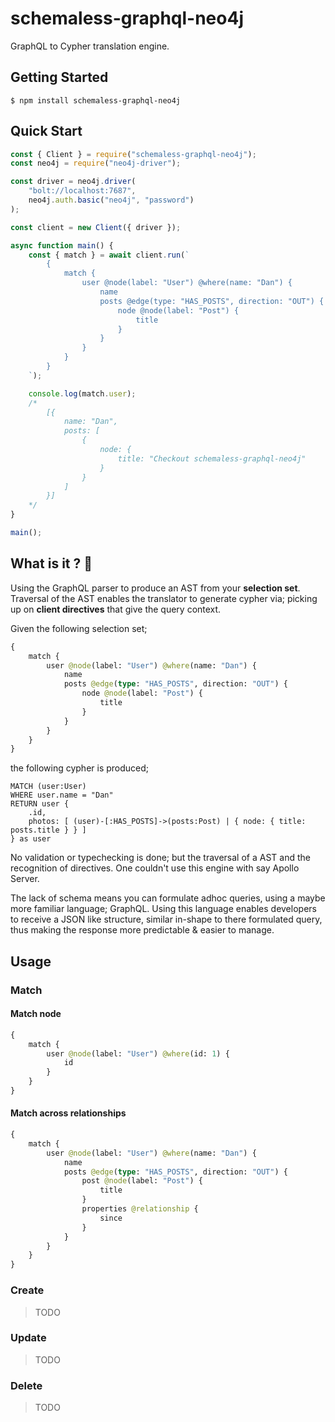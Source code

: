 # schemaless-graphql-neo4j

GraphQL to Cypher translation engine.

## Getting Started

```
$ npm install schemaless-graphql-neo4j
```

## Quick Start

```js
const { Client } = require("schemaless-graphql-neo4j");
const neo4j = require("neo4j-driver");

const driver = neo4j.driver(
    "bolt://localhost:7687",
    neo4j.auth.basic("neo4j", "password")
);

const client = new Client({ driver });

async function main() {
    const { match } = await client.run(`
        {
            match {
                user @node(label: "User") @where(name: "Dan") {
                    name
                    posts @edge(type: "HAS_POSTS", direction: "OUT") {
                        node @node(label: "Post") {
                            title
                        }
                    }
                }
            }
        }
    `);

    console.log(match.user);
    /*
        [{
            name: "Dan",
            posts: [
                {
                    node: {
                        title: "Checkout schemaless-graphql-neo4j"
                    }
                }
            ]
        }]
    */
}

main();
```

## What is it ? 🧐

Using the GraphQL parser to produce an AST from your **selection set**. Traversal of the AST enables the translator to generate cypher via; picking up on **client directives** that give the query context.

Given the following selection set;

```graphql
{
    match {
        user @node(label: "User") @where(name: "Dan") {
            name
            posts @edge(type: "HAS_POSTS", direction: "OUT") {
                node @node(label: "Post") {
                    title
                }
            }
        }
    }
}
```

the following cypher is produced;

```cypher
MATCH (user:User)
WHERE user.name = "Dan"
RETURN user {
    .id,
    photos: [ (user)-[:HAS_POSTS]->(posts:Post) | { node: { title: posts.title } } ]
} as user
```

No validation or typechecking is done; but the traversal of a AST and the recognition of directives. One couldn't use this engine with say Apollo Server.

The lack of schema means you can formulate adhoc queries, using a maybe more familiar language; GraphQL. Using this language enables developers to receive a JSON like structure, similar in-shape to there formulated query, thus making the response more predictable & easier to manage.

## Usage

### Match

#### Match node

```graphql
{
    match {
        user @node(label: "User") @where(id: 1) {
            id
        }
    }
}
```

#### Match across relationships

```graphql
{
    match {
        user @node(label: "User") @where(name: "Dan") {
            name
            posts @edge(type: "HAS_POSTS", direction: "OUT") {
                post @node(label: "Post") {
                    title
                }
                properties @relationship {
                    since
                }
            }
        }
    }
}
```

### Create

> TODO

### Update

> TODO

### Delete

> TODO
